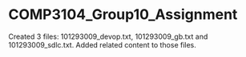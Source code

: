 # COMP3104_Group10_Assignment
Created 3 files: 101293009_devop.txt, 101293009_gb.txt and 101293009_sdlc.txt.
Added related content to those files.
